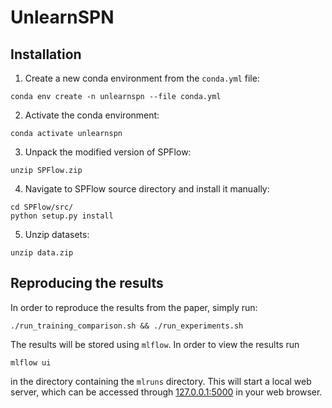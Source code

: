 # UnlearnSPN
## Installation
1. Create a new conda environment from the `conda.yml` file:
```
conda env create -n unlearnspn --file conda.yml
```

2. Activate the conda environment:
```
conda activate unlearnspn
```

3. Unpack the modified version of SPFlow:
```
unzip SPFlow.zip
```

4. Navigate to SPFlow source directory and install it manually:
```
cd SPFlow/src/
python setup.py install
```

5. Unzip datasets:
```
unzip data.zip
```

## Reproducing the results
In order to reproduce the results from the paper, simply run:
```
./run_training_comparison.sh && ./run_experiments.sh
```

The results will be stored using `mlflow`. In order to view the results run
```
mlflow ui
```
in the directory containing the `mlruns` directory. This will start a local web server, which can be accessed through
[127.0.0.1:5000](127.0.0.1:5000) in your web browser.